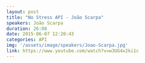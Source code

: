 ```yaml
---
layout: post
title: "No Stress API - João Scarpa"
speakers: João Scarpa
duration: 26:08
date: 2015-06-07 12:20:43
categories: API
img: '/assets/image/speakers/Joao-Scarpa.jpg'
link: https://www.youtube.com/watch?v=w3UG4x2ki1c
---
```


